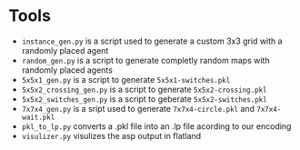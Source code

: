 # Tools
- `instance_gen.py` is a script used to generate a custom 3x3 grid with a randomly placed agent
- `random_gen.py` is a script to generate completly random maps with randomly placed agents
- `5x5x1_gen.py` is a script to generate `5x5x1-switches.pkl`
- `5x5x2_crossing_gen.py` is a script to generate `5x5x2-crossing.pkl`
- `5x5x2_switches_gen.py` is a script to geberate `5x5x2-switches.pkl`
- `7x7x4_gen.py` is a sript used to generate `7x7x4-circle.pkl` and `7x7x4-wait.pkl`
- `pkl_to_lp.py` converts a .pkl file into an .lp file acording to our encoding
- `visulizer.py` visulizes the asp output in flatland
